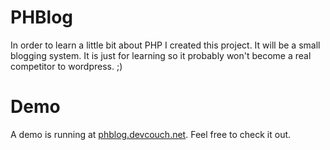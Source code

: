 # PHBlog

In order to learn a little bit about PHP I created this project. It will be a small blogging system. It is just for learning so it probably won't become a real competitor to wordpress. ;)

# Demo
A demo is running at [phblog.devcouch.net](http://phblog.devcouch.net). Feel free to check it out.
